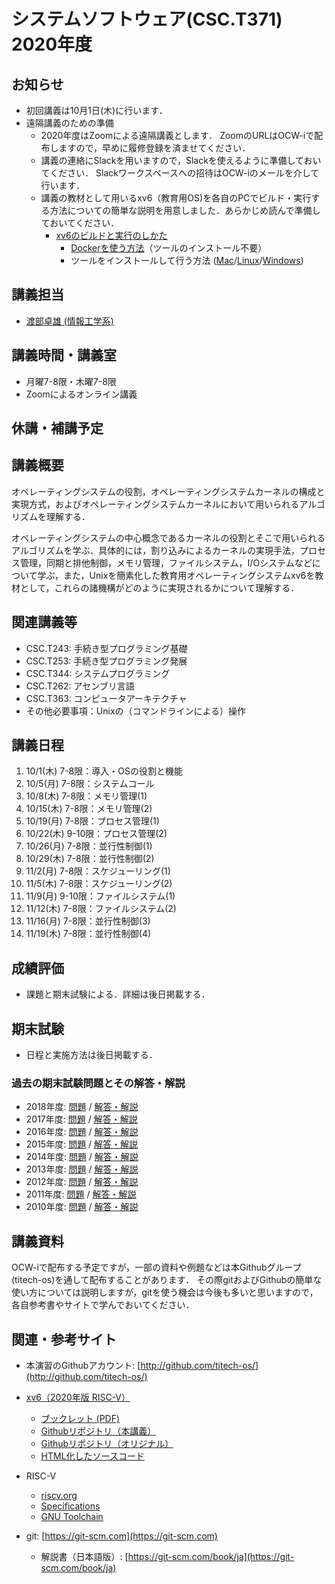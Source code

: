 # システムソフトウェア(CSC.T371) 2020年度

## お知らせ
* 初回講義は10月1日(木)に行います．
* 遠隔講義のための準備
  - 2020年度はZoomによる遠隔講義とします．
  ZoomのURLはOCW-iで配布しますので，早めに履修登録を済ませてください．
  - 講義の連絡にSlackを用いますので，Slackを使えるように準備しておいてください．
  Slackワークスペースへの招待はOCW-iのメールを介して行います．
  - 講義の教材として用いるxv6（教育用OS)を各自のPCでビルド・実行する方法についての簡単な説明を用意しました．あらかじめ読んで準備しておいてください．
    * [xv6のビルドと実行のしかた](xv6.html)
      - [Dockerを使う方法](xv6-docker.html)（ツールのインストール不要）
      - ツールをインストールして行う方法 ([Mac](xv6-mac.html)/[Linux](xv6-linux.html)/[Windows](xv6-windows.html))

## 講義担当
* [渡部卓雄 (情報工学系)](http://www.psg.c.titech.ac.jp/~takuo/)

## 講義時間・講義室
* 月曜7-8限・木曜7-8限
* Zoomによるオンライン講義

## 休講・補講予定

## 講義概要
オペレーティングシステムの役割，オペレーティングシステムカーネルの構成と実現方式，およびオペレーティングシステムカーネルにおいて用いられるアルゴリズムを理解する．

オペレーティングシステムの中心概念であるカーネルの役割とそこで用いられるアルゴリズムを学ぶ．具体的には，割り込みによるカーネルの実現手法，プロセス管理，同期と排他制御，メモリ管理，ファイルシステム，I/Oシステムなどについて学ぶ，また，Unixを簡素化した教育用オペレーティングシステムxv6を教材として，これらの諸機構がどのように実現されるかについて理解する．

## 関連講義等
* CSC.T243: 手続き型プログラミング基礎
* CSC.T253: 手続き型プログラミング発展
* CSC.T344: システムプログラミング
* CSC.T262: アセンブリ言語
* CSC.T363: コンピュータアーキテクチャ
* その他必要事項：Unixの（コマンドラインによる）操作

## 講義日程
1. 10/1(木) 7-8限：導入・OSの役割と機能
2. 10/5(月) 7-8限：システムコール
3. 10/8(木) 7-8限：メモリ管理(1)
4. 10/15(木) 7-8限：メモリ管理(2)
5. 10/19(月) 7-8限：プロセス管理(1)
6. 10/22(木) 9-10限：プロセス管理(2)
7. 10/26(月) 7-8限：並行性制御(1)
8. 10/29(木) 7-8限：並行性制御(2)
9. 11/2(月) 7-8限：スケジューリング(1)
10. 11/5(木) 7-8限：スケジューリング(2)
11. 11/9(月) 9-10限：ファイルシステム(1)
12. 11/12(木) 7-8限：ファイルシステム(2)
13. 11/16(月) 7-8限：並行性制御(3)
14. 11/19(木) 7-8限：並行性制御(4)

## 成績評価
* 課題と期末試験による．詳細は後日掲載する．

## 期末試験
* 日程と実施方法は後日掲載する．

### 過去の期末試験問題とその解答・解説
* 2018年度: [問題](ex/2018.pdf) / [解答・解説](ex/2018a.pdf)
* 2017年度: [問題](ex/2017.pdf) / [解答・解説](ex/2017a.pdf)
* 2016年度: [問題](ex/2016.pdf) / [解答・解説](ex/2016a.pdf)
* 2015年度: [問題](ex/2015.pdf) / [解答・解説](ex/2015a.pdf)
* 2014年度: [問題](ex/2014.pdf) / [解答・解説](ex/2014a.pdf)
* 2013年度: [問題](ex/2013.pdf) / [解答・解説](ex/2013a.pdf)
* 2012年度: [問題](ex/2012.pdf) / [解答・解説](ex/2012a.pdf)
* 2011年度: [問題](ex/2011.pdf) / [解答・解説](ex/2011a.pdf)
* 2010年度: [問題](ex/2010.pdf) / [解答・解説](ex/2010a.pdf)

## 講義資料
OCW-iで配布する予定ですが，一部の資料や例題などは本Githubグループ(titech-os)を通して配布することがあります．
その際gitおよびGithubの簡単な使い方については説明しますが，gitを使う機会は今後も多いと思いますので，各自参考書やサイトで学んでおいてください．

## 関連・参考サイト
* 本演習のGithubアカウント: [http://github.com/titech-os/](http://github.com/titech-os/)

* [xv6（2020年版 RISC-V）](https://pdos.csail.mit.edu/6.828/2020/xv6.html)
  - [ブックレット (PDF)](https://pdos.csail.mit.edu/6.828/2020/xv6/book-riscv-rev1.pdf)
  - [Githubリポジトリ（本講義）](https://github.com/titech-os/xv6-riscv/)
  - [Githubリポジトリ（オリジナル）](https://github.com/mit-pdos/xv6-riscv/)
  - [HTML化したソースコード](https://titech-os.github.io/xv6-riscv-html/)
* RISC-V
  - [riscv.org](https://riscv.org)
  - [Specifications](https://riscv.org/specifications/)
  - [GNU Toolchain](https://github.com/riscv/riscv-gnu-toolchain)
* git: [https://git-scm.com](https://git-scm.com)
  - 解説書（日本語版）: [https://git-scm.com/book/ja](https://git-scm.com/book/ja)

